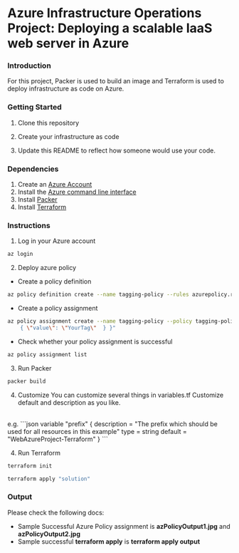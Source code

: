 # Azure Infrastructure Operations Project: Deploying a scalable IaaS web server in Azure

### Introduction
For this project, Packer is used to build an image and Terraform is used to deploy infrastructure as code on Azure.

### Getting Started
1. Clone this repository

2. Create your infrastructure as code

3. Update this README to reflect how someone would use your code.

### Dependencies
1. Create an [Azure Account](https://portal.azure.com) 
2. Install the [Azure command line interface](https://docs.microsoft.com/en-us/cli/azure/install-azure-cli?view=azure-cli-latest)
3. Install [Packer](https://www.packer.io/downloads)
4. Install [Terraform](https://www.terraform.io/downloads.html)

### Instructions
1. Log in your Azure account
 ```bash
az login
 ```
2. Deploy azure policy 
 - Create a policy definition
```bash
az policy definition create --name tagging-policy --rules azurepolicy.rules.json --params azurePolicy.parm.json
```
- Create a policy assignment
```bash
az policy assignment create --name tagging-policy --policy tagging-policy --params "{ \"tagName\": 
    { \"value\": \"YourTag\"  } }"
```
- Check whether your policy assignment is successful
```bash
az policy assignment list
```
3.  Run Packer
```bash
packer build
```
4. Customize 
  You can customize several things in variables.tf 
  Customize default and description as you like.
  <br />
  e.g.
  ```json
variable "prefix" {
  description = "The prefix which should be used for all resources in this example"
  type = string
  default = "WebAzureProject-Terraform"
}
```

4. Run Terraform
```bash
terraform init
```
```bash
terraform apply "solution"
```

### Output
Please check the following docs:
- Sample Successful Azure Policy assignment is **azPolicyOutput1.jpg** and **azPolicyOutput2.jpg**
- Sample successful **terraform apply** is **terraform apply output**

